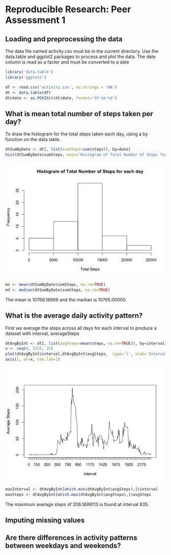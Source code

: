 # Reproducible Research: Peer Assessment 1


## Loading and preprocessing the data
The data file named activity.csv must be in the current directory. Use
the data.table and ggplot2 packages to process and plot the data. The date column is read as a factor and must be converted to a date

```r
library('data.table')
library('ggplot2')
```

```r
df <- read.csv('activity.csv', na.strings = 'NA')
dt <- data.table(df)
dt$date <- as.POSIXct(dt$date, format='%Y-%m-%d')
```

## What is mean total number of steps taken per day?
To draw the histogram for the total steps taken each day, using a by function on the data table.

```r
dtSumByDate <- dt[, list(sumSteps=sum(steps)), by=date]
hist(dtSumByDate$sumSteps, main='Histogram of Total Number of Steps for each day', xlab='Total Steps')
```

![](./PA1_template_files/figure-html/summarize-data-1.png) 

```r
mn <- mean(dtSumByDate$sumSteps, na.rm=TRUE)
md <- median(dtSumByDate$sumSteps, na.rm=TRUE)
```
The mean is 10766.18868 and the median is 10765.00000. 

## What is the average daily activity pattern?
First we average the steps across all days for each interval to produce a dataset with interval, averageSteps

```r
dtAvgByInt <- dt[, list(avgSteps=mean(steps, na.rm=TRUE)), by=interval]
x <- seq(0, 2355, 25)
plot(dtAvgByInt$interval,dtAvgByInt$avgSteps,  type='l', xlab='Interval', ylab='Average Steps', xaxt='n')
axis(1, at=x, cex.lab=1)
```

![](./PA1_template_files/figure-html/average-daily-1.png) 

```r
maxInterval <- dtAvgByInt[which.max(dtAvgByInt$avgSteps),]$interval
maxSteps <- dtAvgByInt[which.max(dtAvgByInt$avgSteps),]$avgSteps
```
The maximum average steps of 206.1698113 is found at interval 835.

## Imputing missing values



## Are there differences in activity patterns between weekdays and weekends?
